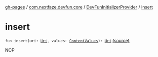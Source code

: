 [gh-pages](../../index.md) / [com.nextfaze.devfun.core](../index.md) / [DevFunInitializerProvider](index.md) / [insert](./insert.md)

# insert

`fun insert(uri: `[`Uri`](https://developer.android.com/reference/android/net/Uri.html)`, values: `[`ContentValues`](https://developer.android.com/reference/android/content/ContentValues.html)`): `[`Uri`](https://developer.android.com/reference/android/net/Uri.html) [(source)](https://github.com/NextFaze/dev-fun/tree/master/devfun/src/main/java/com/nextfaze/devfun/core/DevFun.kt#L114)

NOP

